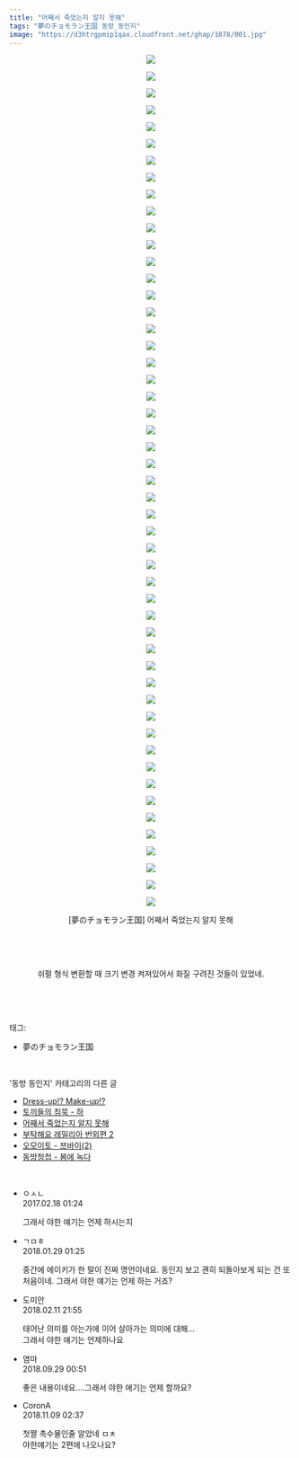 ```yaml
---
title: "어째서 죽었는지 알지 못해"
tags: "夢のチョモラン王国 동방_동인지"
image: "https://d3htrgpmip1qax.cloudfront.net/ghap/1078/001.jpg"
---
```

<div class="article">
<p style="text-align: center; clear: none; float: none;"><img src="{{ site.imgserver5 }}/ghap/1078/001.jpg"/></p>
<p style="text-align: center; clear: none; float: none;"><img src="{{ site.imgserver5 }}/ghap/1078/002.jpg"/></p>
<p style="text-align: center; clear: none; float: none;"><img src="{{ site.imgserver5 }}/ghap/1078/003.jpg"/></p>
<p style="text-align: center; clear: none; float: none;"><img src="{{ site.imgserver5 }}/ghap/1078/004.jpg"/></p>
<p style="text-align: center; clear: none; float: none;"><img src="{{ site.imgserver5 }}/ghap/1078/005.jpg"/></p>
<p style="text-align: center; clear: none; float: none;"><img src="{{ site.imgserver5 }}/ghap/1078/006.jpg"/></p>
<p style="text-align: center; clear: none; float: none;"><img src="{{ site.imgserver5 }}/ghap/1078/007.jpg"/></p>
<p style="text-align: center; clear: none; float: none;"><img src="{{ site.imgserver5 }}/ghap/1078/008.jpg"/></p>
<p style="text-align: center; clear: none; float: none;"><img src="{{ site.imgserver5 }}/ghap/1078/009.jpg"/></p>
<p style="text-align: center; clear: none; float: none;"><img src="{{ site.imgserver5 }}/ghap/1078/010.jpg"/></p>
<p style="text-align: center; clear: none; float: none;"><img src="{{ site.imgserver5 }}/ghap/1078/011.jpg"/></p>
<p style="text-align: center; clear: none; float: none;"><img src="{{ site.imgserver5 }}/ghap/1078/012.jpg"/></p>
<p style="text-align: center; clear: none; float: none;"><img src="{{ site.imgserver5 }}/ghap/1078/013.jpg"/></p>
<p style="text-align: center; clear: none; float: none;"><img src="{{ site.imgserver5 }}/ghap/1078/014.jpg"/></p>
<p style="text-align: center; clear: none; float: none;"><img src="{{ site.imgserver5 }}/ghap/1078/015.jpg"/></p>
<p style="text-align: center; clear: none; float: none;"><img src="{{ site.imgserver5 }}/ghap/1078/016.jpg"/></p>
<p style="text-align: center; clear: none; float: none;"><img src="{{ site.imgserver5 }}/ghap/1078/017.jpg"/></p>
<p style="text-align: center; clear: none; float: none;"><img src="{{ site.imgserver5 }}/ghap/1078/018.jpg"/></p>
<p style="text-align: center; clear: none; float: none;"><img src="{{ site.imgserver5 }}/ghap/1078/019.jpg"/></p>
<p style="text-align: center; clear: none; float: none;"><img src="{{ site.imgserver5 }}/ghap/1078/020.jpg"/></p>
<p style="text-align: center; clear: none; float: none;"><img src="{{ site.imgserver5 }}/ghap/1078/021.jpg"/></p>
<p style="text-align: center; clear: none; float: none;"><img src="{{ site.imgserver5 }}/ghap/1078/022.jpg"/></p>
<p style="text-align: center; clear: none; float: none;"><img src="{{ site.imgserver5 }}/ghap/1078/023.jpg"/></p>
<p style="text-align: center; clear: none; float: none;"><img src="{{ site.imgserver5 }}/ghap/1078/024.jpg"/></p>
<p style="text-align: center; clear: none; float: none;"><img src="{{ site.imgserver5 }}/ghap/1078/025.jpg"/></p>
<p style="text-align: center; clear: none; float: none;"><img src="{{ site.imgserver5 }}/ghap/1078/026.jpg"/></p>
<p style="text-align: center; clear: none; float: none;"><img src="{{ site.imgserver5 }}/ghap/1078/027.jpg"/></p>
<p style="text-align: center; clear: none; float: none;"><img src="{{ site.imgserver5 }}/ghap/1078/028.jpg"/></p>
<p style="text-align: center; clear: none; float: none;"><img src="{{ site.imgserver5 }}/ghap/1078/029.jpg"/></p>
<p style="text-align: center; clear: none; float: none;"><img src="{{ site.imgserver5 }}/ghap/1078/030.jpg"/></p>
<p style="text-align: center; clear: none; float: none;"><img src="{{ site.imgserver5 }}/ghap/1078/031.jpg"/></p>
<p style="text-align: center; clear: none; float: none;"><img src="{{ site.imgserver5 }}/ghap/1078/032.jpg"/></p>
<p style="text-align: center; clear: none; float: none;"><img src="{{ site.imgserver5 }}/ghap/1078/033.jpg"/></p>
<p style="text-align: center; clear: none; float: none;"><img src="{{ site.imgserver5 }}/ghap/1078/034.jpg"/></p>
<p style="text-align: center; clear: none; float: none;"><img src="{{ site.imgserver5 }}/ghap/1078/035.jpg"/></p>
<p style="text-align: center; clear: none; float: none;"><img src="{{ site.imgserver5 }}/ghap/1078/036.jpg"/></p>
<p style="text-align: center; clear: none; float: none;"><img src="{{ site.imgserver5 }}/ghap/1078/037.jpg"/></p>
<p style="text-align: center; clear: none; float: none;"><img src="{{ site.imgserver5 }}/ghap/1078/038.jpg"/></p>
<p style="text-align: center; clear: none; float: none;"><img src="{{ site.imgserver5 }}/ghap/1078/039.jpg"/></p>
<p style="text-align: center; clear: none; float: none;"><img src="{{ site.imgserver5 }}/ghap/1078/040.jpg"/></p>
<p style="text-align: center; clear: none; float: none;"><img src="{{ site.imgserver5 }}/ghap/1078/041.jpg"/></p>
<p style="text-align: center; clear: none; float: none;"><img src="{{ site.imgserver5 }}/ghap/1078/042.jpg"/></p>
<p style="text-align: center; clear: none; float: none;"><img src="{{ site.imgserver5 }}/ghap/1078/043.jpg"/></p>
<p style="text-align: center; clear: none; float: none;"><img src="{{ site.imgserver5 }}/ghap/1078/044.jpg"/></p>
<p style="text-align: center; clear: none; float: none;"><img src="{{ site.imgserver5 }}/ghap/1078/045.jpg"/></p>
<p style="text-align: center; clear: none; float: none;"><img src="{{ site.imgserver5 }}/ghap/1078/046.jpg"/></p>
<p style="text-align: center; clear: none; float: none;"><img src="{{ site.imgserver5 }}/ghap/1078/047.jpg"/></p>
<p style="text-align: center; clear: none; float: none;"><img src="{{ site.imgserver5 }}/ghap/1078/048.jpg"/></p>
<p style="text-align: center; clear: none; float: none;"><img src="{{ site.imgserver5 }}/ghap/1078/049.jpg"/></p>
<p style="text-align: center; clear: none; float: none;"><img src="{{ site.imgserver5 }}/ghap/1078/050.jpg"/></p>
<p style="text-align: center; clear: none; float: none;"><img src="{{ site.imgserver5 }}/ghap/1078/051.jpg"/></p>
<p style="text-align: center; clear: none; float: none;">[夢のチョモラン王国] 어째서 죽었는지 알지 못해</p>
<p style="text-align: center; clear: none; float: none;"><br/></p>
<p style="text-align: center; clear: none; float: none;"><br/></p>
<p style="text-align: center; clear: none; float: none;">쉬펄 형식 변환할 때 크기 변경 켜져있어서 화질 구려진 것들이 있었네.</p>
<p><br/></p>
</div><br/>
<div class="tagTrail">
<p>태그: </p>
<ul>
<li>夢のチョモラン王国</li>
</ul>
</div><br/>
<div class="another">
<p>'동방 동인지' 카테고리의 다른 글</p>
<ul>
<li><a href="/ghap_1080">Dress-up!? Make-up!?</a></li>
<li><a href="/ghap_1079">토끼들의 침묵 - 하</a></li>
<li><a href="/ghap_1078">어째서 죽었는지 알지 못해</a></li>
<li><a href="/ghap_1077">부탁해요 레밀리아 번외편 2</a></li>
<li><a href="/ghap_1076">오모이토 - 쯔바이(2)</a></li>
<li><a href="/ghap_1075">동방청첩 - 봄에 녹다</a></li>
</ul>
</div><br/>
<div class="cb_module cb_fluid">
<div class="cb_wrt cb_profile">
<div class="comment">
<ul>
<li class="cb_thumb_off" id="comment14918081">
<div class="cb_comment_area">
<div class="cb_info_area">
<div class="cb_section">
<span class="cb_nick_name">ㅇㅅㄴ</span>
</div>
<div class="cb_section">
<span class="cb_date">2017.02.18 01:24 </span>
</div>
</div>
<div class="cb_dsc_comment">
<p class="cb_dsc">
											그래서 야한 얘기는 언제 하시는지
										</p>
</div>
</div></li>
<li class="cb_thumb_off" id="comment15185969">
<div class="cb_comment_area">
<div class="cb_info_area">
<div class="cb_section">
<span class="cb_nick_name">ㄱㅁㅎ</span>
</div>
<div class="cb_section">
<span class="cb_date">2018.01.29 01:25 </span>
</div>
</div>
<div class="cb_dsc_comment">
<p class="cb_dsc">
											중간에 에이키가 한 말이 진짜 명언이네요. 동인지 보고 괜히 되돌아보게 되는 건 또 처음이네. 그래서 야한 얘기는 언제 하는 거죠?
										</p>
</div>
</div></li>
<li class="cb_thumb_off" id="comment15197609">
<div class="cb_comment_area">
<div class="cb_info_area">
<div class="cb_section">
<span class="cb_nick_name">도미안</span>
</div>
<div class="cb_section">
<span class="cb_date">2018.02.11 21:55 </span>
</div>
</div>
<div class="cb_dsc_comment">
<p class="cb_dsc">
											태어난 의미를 아는가에 이어 살아가는 의미에 대해...<br/>
그래서 야한 얘기는 언제하나요
										</p>
</div>
</div></li>
<li class="cb_thumb_off" id="comment15341449">
<div class="cb_comment_area">
<div class="cb_info_area">
<div class="cb_section">
<span class="cb_nick_name">염마</span>
</div>
<div class="cb_section">
<span class="cb_date">2018.09.29 00:51 </span>
</div>
</div>
<div class="cb_dsc_comment">
<p class="cb_dsc">
											좋은 내용이네요....그래서 야한 애기는 언제 할까요?
										</p>
</div>
</div></li>
<li class="cb_thumb_off" id="comment15370199">
<div class="cb_comment_area">
<div class="cb_info_area">
<div class="cb_section">
<span class="cb_nick_name">CoronA</span>
</div>
<div class="cb_section">
<span class="cb_date">2018.11.09 02:37 </span>
</div>
</div>
<div class="cb_dsc_comment">
<p class="cb_dsc">
											첫짤 촉수물인줄 알았네 ㅁㅊ<br/>
야한얘기는 2편에 나오나요?
										</p>
</div>
</div></li>
</ul>
</div>
</div><!-- commentList close -->
</div><br/>

